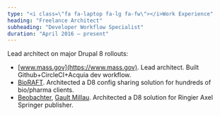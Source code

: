 ```yaml
---
type: "<i class=\"fa fa-laptop fa-lg fa-fw\"></i>Work Experience"
heading: "Freelance Architect"
subheading: "Developer Workflow Specialist"
duration: "April 2016 – present"
---
```

Lead architect on major Drupal 8 rollouts:

* [www.mass.gov](https://www.mass.gov). Lead architect. Built Github+CircleCI+Acquia dev workflow.
* [BioRAFT](http://www.bioraft.com/). Architected a D8 config sharing solution for hundreds of bio/pharma clients.
* [Beobachter](https://www.beobachter.ch/), [Gault Millau](https://www.gaultmillau.ch/). Architected a D8 solution for Ringier Axel Springer publisher.
